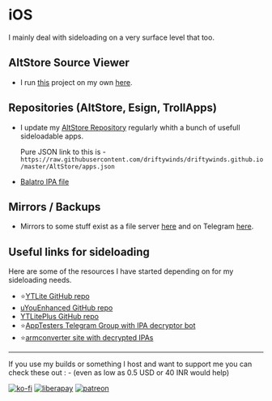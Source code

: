 # iOS

I mainly deal with sideloading on a very surface level that too.

## AltStore Source Viewer

- I run [this](https://github.com/therealFoxster/altsource-viewer) project on my own [here](https://view.drifty.win).

## Repositories (AltStore, Esign, TrollApps)

- I update my [AltStore Repository](https://003274.xyz/altstore) regularly whith a bunch of usefull sideloadable apps.

	Pure JSON link to this is - `https://raw.githubusercontent.com/driftywinds/driftywinds.github.io/master/AltStore/apps.json`
- [Balatro IPA file](https://github.com/driftywinds/balatro-builds/releases/latest)

## Mirrors / Backups

- Mirrors to some stuff exist as a file server [here](https://files.drifty.win) and on Telegram [here](https://003274.xyz/megalomania).

## Useful links for sideloading
Here are some of the resources I have started depending on for my sideloading needs.

- ⭐[YTLite GitHub repo](https://github.com/dayanch96/YTLite)
- [uYouEnhanced GitHub repo](https://github.com/arichornlover/uYouEnhanced)
- [YTLitePlus GitHub repo](https://github.com/YTLitePlus/YTLitePlus)
- ⭐[AppTesters Telegram Group with IPA decryptor bot](https://t.me/AppleTesters)
- ⭐[armconverter site with decrypted IPAs](https://armconverter.com/decryptedappstore/us/)

<hr/>

If you use my builds or something I host and want to support me you can check these out : - (even as low as 0.5 USD or 40 INR would help)

[![ko-fi](https://ko-fi.com/img/githubbutton_sm.svg)](https://ko-fi.com/driftywinds) [![liberapay](https://liberapay.com/assets/widgets/donate.svg)](https://liberapay.com/driftywinds/donate)  [![patreon](https://i.ibb.co/th46pRP/30-height.png)](https://www.patreon.com/bePatron?u=67102544)
